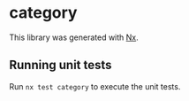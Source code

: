 # category

This library was generated with [Nx](https://nx.dev).

## Running unit tests

Run `nx test category` to execute the unit tests.
